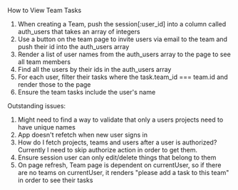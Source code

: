 




How to View Team Tasks
1. When creating a Team, push the session[:user_id] into a column called auth_users that takes an array of integers
2. Use a button on the team page to invite users via email to the team and push their id into the auth_users array
3. Render a list of user names from the auth_users array to the page to see all team members
4. Find all the users by their ids in the auth_users array
5. For each user, filter their tasks where the task.team_id === team.id and render those to the page
6. Ensure the team tasks include the user's name



Outstanding issues:
1. Might need to find a way to validate that only a users projects need to have unique names
2. App doesn't refetch when new user signs in
3. How do I fetch projects, teams and users after a user is authorized? Currently I need to skip authorize action in order to get them.
4. Ensure session user can only edit/delete things that belong to them
5. On page refresh, Team page is dependent on currentUser, so if there are no teams on currentUser, it renders "please add a task to this team" in order to see their tasks